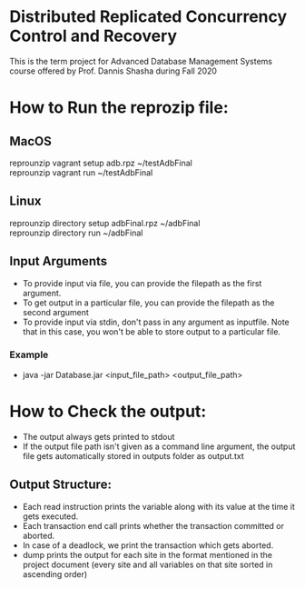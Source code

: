 # Distributed Replicated Concurrency Control and Recovery

This is the term project for Advanced Database Management Systems course offered by Prof. Dannis Shasha during Fall 2020

# How to Run the reprozip file:
## MacOS
reprounzip vagrant setup adb.rpz ~/testAdbFinal <br> 
reprounzip vagrant run ~/testAdbFinal

## Linux
reprounzip directory setup adbFinal.rpz ~/adbFinal <br> 
reprounzip directory run ~/adbFinal

## Input Arguments
- To provide input via file, you can provide the filepath as the first argument.
- To get output in a particular file, you can provide the filepath as the second argument
- To provide input via stdin, don't pass in any argument as inputfile. Note that in this case, you won't be able to store output to a particular file.

### Example
- java -jar Database.jar <input_file_path> <output_file_path>


# How to Check the output:

- The output always gets printed to stdout
- If the output file path isn't given as a command line argument, the output file gets automatically stored in outputs folder as output.txt

## Output Structure:

- Each read instruction prints the variable along with its value at the time it gets executed.
- Each transaction end call prints whether the transaction committed or aborted.
- In case of a deadlock, we print the transaction which gets aborted.
- dump prints the output for each site in the format mentioned in the project document (every site and all variables on that site sorted in ascending order)




